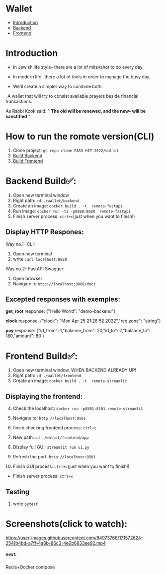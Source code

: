 # Wallet
-   [Introduction](#introduction)
-   [Backend](#backend-build) 
-   [Frontend](#frontend-build)


# Introduction

- In Jewish life style- there are a lot of mitzvahot to do every day.


- In modern life- there a lot of tools in order to manage the busy day.


- We'll create a simpler way to combine both.
 

-A wallet that will try to consist available prayers beside financial transactions.



 As Rabbi Kook said:    " **The old will be renewed, and the new- will be sanctified** "
 

# How to run the romote version(CLI)
1. Clone project: `gh repo clone EASS-HIT-2022/wallet`
2. [Build Backend](#backend-build)
3. [Build Frontend](#frontend-build)


# Backend Build✅:
1. Open new terminal window
2. Right path: `cd ./wallet/backend`
3. Create an image: `docker build . -t  remote-fastapi`
4. Run image: `docker run -ti -p8888:8080  remote-fastapi`
5. Finish server process: `ctrl+c`(just when you want to finish!)

## Display HTTP Respones:
Way no.1- CLI:
   1. Open new terminal
   2. write `curl localhost:8888`

Way no.2- FastAPI Swagger:
   1. Open browser
   2. Navigate to `http://localhost:8888/docs`

## Excepted responses with exemples:

**get_root** response:    {"Hello World": "demo-backend"}

**clock** response:       {"clock": "Mon Apr 25 21:28:52 2022","req.zone": "string"}

**pay** response:         {"id_from": 1,"balance_from": 20,"id_to": 2,"balance_to": 180,"amount": 80
}


# Frontend Build✅:
1. Open new terminal window, WHEN BACKEND ALREADY UP!
2. Right path: `cd ./wallet/frontend`
3. Create an image: `docker build . -t  remote-streamlit`

## Displaying the frontend:
4. Check the localhost: `docker run -p8501:8501 remote-streamlit`
5. Navigate to: `http://localhost:8501`
6. finish checking frontend process: `ctrl+c`

7. New path: `cd ./wallet/frontend/app`
8. Display full GUI: `streamlit run ui.py`
9. Refresh the port: `http://localhost:8501`

8. Finish GUI process: `ctrl+c`(just when you want to finish!)
* Finish server process: `ctrl+c`


## Testing ##
1.  write `pytest`




 # Screenshots(click to watch):

https://user-images.githubusercontent.com/84973766/171572624-2541b4bd-a7ff-4a8b-86c3-4e0b6833ee92.mp4




##### next:
Redis+Docker compose
